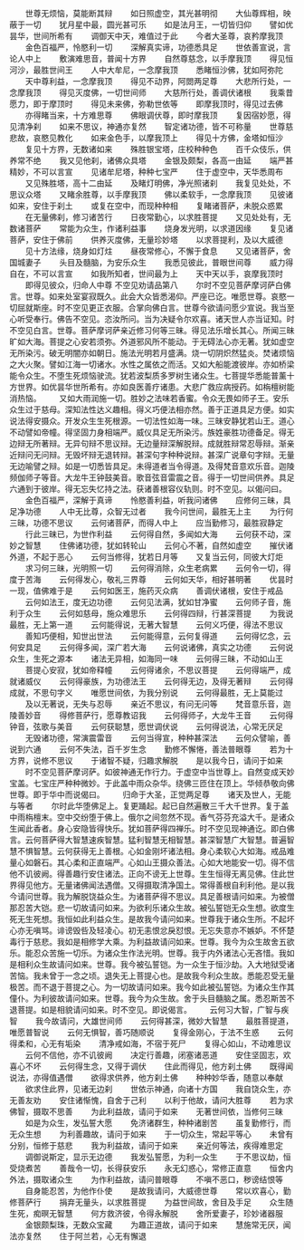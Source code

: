 <!-- { "loadSidebar": true } -->
　　世尊无烦恼，莫能断其辩
　　如日照虚空，其光甚明彻
　　大仙尊辉相，映蔽于一切
　　犹月星中最，圆光甚可乐
　　如是法月王，一切皆归仰
　　譬如优昙华，世间所希有
　　调御天中天，难值过于此
　　今者大圣尊，哀矜摩我顶
　　金色百福严，怜愍利一切
　　深解真实谛，功德悉具足
　　世依善宣说，言论人中上
　　敷演难思音，普闻十方界
　　自然尊慈念，以手摩我顶
　　得见恒河沙，最胜世间王
　　人中大牟尼，一念摩我顶
　　悉睹恒沙佛，犹如阿弥陀
　　天中尊利益，一念摩我顶
　　得见不动界，阿閦两足尊
　　大悲所行处，一念摩我顶
　　得见灭度佛，一切世间师
　　大慈所行处，善调伏诸根
　　我乘昔愿力，即于摩顶时
　　得见未来佛，弥勒世依等
　　即摩我顶时，得见过去佛
　　亦得睹当来，十方难思尊
　　佛眼调伏尊，即时摩我顶
　　复因宿妙愿，得见清净刹
　　如来不思议，神通亦复然
　　智定诸功德，皆不可称量
　　世尊慈悲故，哀愍见教化
　　如来金色手，以摩我顶上
　　得见十方佛，金塔如恒沙
　　复见十方界，无数诸如来
　　殊胜银宝塔，庄校种种色
　　百千众伎乐，供养常不绝
　　我又见他刹，诸佛众具塔
　　金银及颇梨，各高一由延
　　端严甚精妙，不可以言宣
　　见诸牟尼塔，种种七宝严
　　住于虚空中，天华悉周布
　　又见殊胜塔，高十二由延
　　及睹灯明佛，净光照诸刹
　　我复见处处，不思议众塔
　　又睹余胜尊，以手摩我顶
　　佛以柔软手，一念摩我顶
　　见彼诸如来，安住于刹土
　　或复在空中，而现种种相
　　复睹诸菩萨，未脱众惑累
　　在无量佛刹，修习诸苦行
　　日夜常勤心，以求胜菩提
　　又见处处有，无数诸菩萨
　　常能为众生，作诸利益事
　　烧身发光明，以求道因缘
　　复见诸菩萨，安住于佛前
　　供养灭度佛，无量珍妙塔
　　以求菩提利，及以大威德
　　见十方法缘，烧身如灯炷
　　昼夜常修心，不懈于食息
　　又见诸菩萨，舍国城妻子
　　头目及髓脑，为安乐众生
　　我悉见彼此，普眼世间尊
　　威力得自在，不可以言宣
　　如我所知者，世间最为上
　　天中天以手，哀摩我顶时
　　即得见彼众，归命人中尊
不空见劝请品第八
　　尔时不空见菩萨摩诃萨白佛言。世尊。如来处室宴寂既久。此会大众皆悉渴仰。严座已讫。唯愿世尊。哀愍一切屈就斯座。时不空见更正衣服。合掌向佛白言。世尊今欲请问愿少宣说。我当至心听受奉行。佛告不空见。恣汝所问。当为决疑令尔欢喜。诸天世人亦当证知。时不空见白言。世尊。菩萨摩诃萨亲近修习何等三昧。得见法乐增长其心。所闻三昧旷如大海。菩提之心安若须弥。外道邪风所不能动。于无碍法心亦无著。犹如虚空无所染污。破无明闇亦如朝日。施法光明若月盛满。烧一切阴炽然猛炎。焚诸烦恼之大火聚。譬如江海一切诸水。水性之属依之而活。又如大船能渡彼岸。亦如桥梁能令众生。不堕生死烦恼驶流。犹若波梨质多罗树生诸众生。七菩提华悉能普薰十方世界。如优昙华世所希有。亦如良医善疗诸患。大悲广救应病授药。如栴檀树能消热恼。
　　又如大雨润施一切。胜妙之法味若香蜜。令众无畏如师子王。安乐众生过于慈母。深知法性达义趣相。得义巧便法相亦然。善于正道具足方便。如实说法得安摄众。开发众生生死根源。一切法性如海一味。三昧安静犹若山王。道心不动譬如帝幢。得坚固力身相端严。威仪具足无所染污。族姓豪胜功德备足。得无边辩无所著辩。无异句辩不思议辩。无边量辩深解脱辩。成就胜辩常忍辱辩。渐亲近辩问无问辩。无毁坏辩无退转辩。甚深句字种种说辩。甚深广说章句字辩。无量无边喻譬之辩。如是一切悉皆具足。未得道者当令得道。及得梵音意欢乐音。迦陵频伽师子等音。大龙牛王钟鼓美音。歌音弦音雷震之音。得于一切世间供养。具足六通到于彼岸。得无忘失忆持之法。获诸善根容仪轨则。时不空见。以偈问曰。
　　金色百福严，深解于真谛
　　怜愍善利益，听我问诸佛
　　应修何三昧，具足净功德
　　人中无比尊，众智无过者
　　我今问世间，最胜无上主
　　为行何三昧，功德不思议
　　云何诸菩萨，而得人中上
　　应当勤修习，最胜寂静定
　　行此三昧已，为世作利益
　　云何得自然，多闻如大海
　　云何获不动，深妙之智慧
　　住佛诸功德，犹如转轮山
　　云何心不著，自然如虚空
　　摧伏诸外道，不起于恶心
　　云何当修得，犹若日月等
　　又复当云何，同彼大灯炬
　　求习何三昧，光明照一切
　　云何得消除，众生老病累
　　云何令一切，得度于苦海
　　云何得发心，敬礼三界尊
　　云何如天华，相好甚明著
　　优昙时一现，值佛难于是
　　云何如医王，施药灭众病
　　善调伏诸根，安住于戒品
　　云何如法王，度无边功德
　　云何见法满，犹如甘净蜜
　　云何师子音，施利于众生
　　云何如慈母，施众难思乐
　　云何得四辩，行甚深菩提
　　为我说最胜，无上第一道
　　云何能得说，无著大智慧
　　云何义巧便，得法不思议
　　善知巧便相，知世出世法
　　云何能得意，云何复得道
　　云何得忆念，云何安具足
　　云何得多闻，深广若大海
　　云何说诸佛，真实之功德
　　云何说众生，生死之源本
　　诸法无异相，如海同一味
　　云何得三昧，不动如山王
　　菩提心安寂，犹如帝释幢
　　云何得诸余，不思议菩提
　　云何得端严，成就诸威仪
　　云何得豪族，为功德法王
　　云何得无边，及得无著辩
　　云何得成就，不思句字义
　　唯愿世间依，为我分别说
　　云何得最胜，无上莫能过
　　及以无著说，无失与忍辱
　　亲近不思议，有问无问等
　　梵音意乐音，迦陵善妙音
　　得修菩萨行，愿尊教诏我
　　云何得师子，大龙牛王音
　　云何得钟音，弦歌与美音
　　云何获聪慧，愿世调伏说
　　云何得说法，心常无厌足
　　无毁诸功德，常演震雷音
　　云何当得宣，种种甚深法
　　云何众譬喻，善说到六通
　　云何不失法，百千岁生念
　　勤修不懈惓，善法普眼尊
　　若为十方界，说修不思议
　　于诸智不疑，归趣求解脱
　　是以我今日，请问于如来
　　时不空见菩萨摩诃萨。如彼神通无作行力。于虚空中当世尊上。自然变成天妙宝盖。七宝庄严种种微妙。于此盖中雨众杂华。绕佛三匝住在顶上。华倾恭敬向佛世尊。即于华中而说偈曰。
　　归命于大圣，正觉两足尊
　　诸天及世人，无能与等者
　　尔时此华堕佛足上。复更踊起。起已自然遍散三千大千世界。复于盖中雨栴檀末。空中交纷堕于佛上。俄尔之间忽然不现。香气芬芬充溢大千。是诸众生闻此香者。身心安隐皆得快乐。犹如菩萨得四禅乐。时不空见现神通讫。即白佛言。云何菩萨得大智慧速疾智慧。猛利智慧无相智慧。甚深智慧广大智慧。普遍智慧不惧智慧。云何获得无上善根。心如金刚坏诸法相。身心柔软心大如海。戒品难量心如磐石。其心柔和正直端严。心如山王摄众善法。心如大地能安一切。得不信他不讥彼阙。得善趣行安住诸法。正向不谤无上世尊。生生恒得无离见佛。住此世界得见他方。无量诸佛闻法遇僧。又得摄取清净国土。常得善根自利利他。是以我今请问世尊。我为解脱饶益众生。为诸菩萨得不思议。具足善根请问如来。为被僧那忍苦大铠。悲一切故请问如来。为欲利乐诸众生故。被弘誓铠无众生想。欲度生死无生死想。我恒如此利益众生。是故我今请问如来。世尊我于诸众生所。不起坏心亦无嗔骂。诽谤毁呰及轻凌心。初无恚恨忿戾怼恨。无忘失意亦不嫉妒。不怀楚毒行于慈悲。我如是相修学大乘。为利益故请问如来。世尊。我今为众生故舍五欲乐。能忍众苦施一切乐。为诸众生作法光明。世尊。我于内外诸法心无吝惜。我如是相利众生故请问如来。世尊。我今被弘誓铠。为一众生于恒沙劫。入大地狱受诸苦恼。我未曾于一念之顷。退失无上菩提心也。是故我今利众生故。悉能忍受无量极苦。而不退于菩提之心。为一切故请问如来。我今如此被弘誓铠。为诸众生作其僮仆。为利彼故请问如来。世尊。我今为众生故。舍于头目髓脑之属。悉忍斯苦不退菩提。如是相貌请问如来。时不空见。即说偈言。
　　云何习大智，广智与疾智
　　我今故请问，大雄世间师
　　云何得甚深，微妙大智慧
　　最胜菩提道，唯愿普智说
　　云何无惧智，善巧随顺说
　　复得金刚心，于法不生惑
　　云何得柔和，心无有垢染
　　清净戒如海，不宿于死尸
　　复得心如山，不动难思议
　　云何不信他，亦不讥彼阙
　　决定行善趣，闭塞诸恶道
　　安住坚固志，欢喜心不坏
　　云何得生念，又得于调伏
　　住此而得见，他方刹土佛
　　既得闻说法，亦得值遇僧
　　欲得求供养，他方刹土佛
　　种种妙华香，随意以奉献
　　欲求住此界，见诸无边刹
　　世依示神通，向诸十方国
　　我自饶众生，亦无善友劝
　　安住诸惭愧，自舍于己利
　　以利于他故，请问大胜尊
　　若为求佛智，摄取不思善
　　为此利益故，请问于如来
　　无著世间依，当修何三昧
　　如是为众生，发弘誓大愿
　　免济诸群生，种种诸剧苦
　　虽复勤修行，而无众生想
　　为利善趣故，请问于如来
　　于一切众生，常起平等心
　　未曾有分别，恒修于慈悲
　　我为利益故，请问于如来
　　亲近何等法，疾得难思定
　　调御说斯定，显示无边德
　　我发弘誓愿，为利一众生
　　于不思议劫，恒受烧煮苦
　　善哉令一切，长得获安乐
　　永无幻惑心，常修正直意
　　恒舍内外法，摄取诸众生
　　为作利益故，请问普眼尊
　　不嗔不恶口，秽谤结恨等
　　自身能忍苦，为他作仆使
　　是故我请问，大威德世尊
　　常以欢喜心，勤修菩萨行
　　捐弃无量头，以求胜菩提
　　为益世间故，舍目及手足
　　众生随生死，痴暝无智慧
　　何方救济彼，令得永解脱
　　舍所爱妻子，珍妙诸器服
　　金银颇梨珠，无数众宝藏
　　为趣正道故，请问于如来
　　慧施常无厌，闻法亦复然
　　住于阿兰若，心无有懈退
